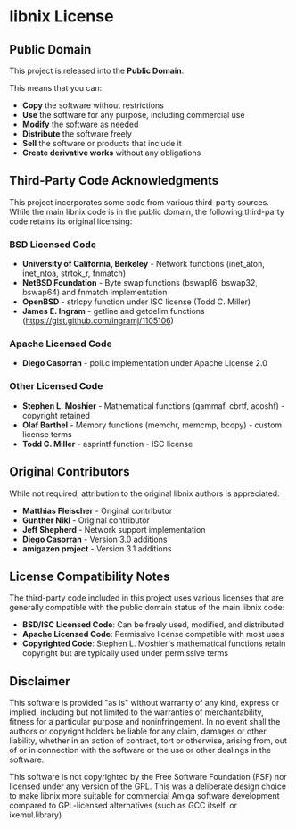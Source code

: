 # libnix License

## Public Domain

This project is released into the **Public Domain**.

This means that you can:

- **Copy** the software without restrictions
- **Use** the software for any purpose, including commercial use
- **Modify** the software as needed
- **Distribute** the software freely
- **Sell** the software or products that include it
- **Create derivative works** without any obligations

## Third-Party Code Acknowledgments

This project incorporates some code from various third-party sources. While the main libnix code is in the public domain, the following third-party code retains its original licensing:

### BSD Licensed Code
- **University of California, Berkeley** - Network functions (inet_aton, inet_ntoa, strtok_r, fnmatch)
- **NetBSD Foundation** - Byte swap functions (bswap16, bswap32, bswap64) and fnmatch implementation
- **OpenBSD** - strlcpy function under ISC license (Todd C. Miller)
- **James E. Ingram** - getline and getdelim functions (https://gist.github.com/ingramj/1105106)

### Apache Licensed Code
- **Diego Casorran** - poll.c implementation under Apache License 2.0

### Other Licensed Code
- **Stephen L. Moshier** - Mathematical functions (gammaf, cbrtf, acoshf) - copyright retained
- **Olaf Barthel** - Memory functions (memchr, memcmp, bcopy) - custom license terms
- **Todd C. Miller** - asprintf function - ISC license

## Original Contributors

While not required, attribution to the original libnix authors is appreciated:

- **Matthias Fleischer** - Original contributor
- **Gunther Nikl** - Original contributor
- **Jeff Shepherd** - Network support implementation
- **Diego Casorran** - Version 3.0 additions
- **amigazen project** - Version 3.1 additions

## License Compatibility Notes

The third-party code included in this project uses various licenses that are generally compatible with the public domain status of the main libnix code:

- **BSD/ISC Licensed Code**: Can be freely used, modified, and distributed
- **Apache Licensed Code**: Permissive license compatible with most uses
- **Copyrighted Code**: Stephen L. Moshier's mathematical functions retain copyright but are typically used under permissive terms

## Disclaimer

This software is provided "as is" without warranty of any kind, express or implied, including but not limited to the warranties of merchantability, fitness for a particular purpose and noninfringement. In no event shall the authors or copyright holders be liable for any claim, damages or other liability, whether in an action of contract, tort or otherwise, arising from, out of or in connection with the software or the use or other dealings in the software.

This software is not copyrighted by the Free Software Foundation (FSF) nor licensed under any version of the GPL. This was a deliberate design choice to make libnix more suitable for commercial Amiga software development compared to GPL-licensed alternatives (such as GCC itself, or ixemul.library)